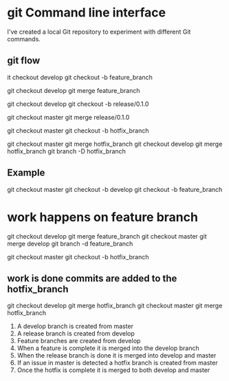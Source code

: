 # git Command line interface
I've created a local Git repository to experiment with different Git commands.


## git flow

it checkout develop
git checkout -b feature_branch

git checkout develop
git merge feature_branch

git checkout develop
git checkout -b release/0.1.0

git checkout master
git merge release/0.1.0

git checkout master
git checkout -b hotfix_branch

git checkout master
git merge hotfix_branch
git checkout develop
git merge hotfix_branch
git branch -D hotfix_branch


## Example

git checkout master
git checkout -b develop
git checkout -b feature_branch

# work happens on feature branch
git checkout develop
git merge feature_branch
git checkout master
git merge develop
git branch -d feature_branch

git checkout master
git checkout -b hotfix_branch


## work is done commits are added to the hotfix_branch
git checkout develop
git merge hotfix_branch
git checkout master
git merge hotfix_branch

1. A develop branch is created from master
2. A release branch is created from develop
3. Feature branches are created from develop
4. When a feature is complete it is merged into the develop branch
5. When the release branch is done it is merged into develop and master
6. If an issue in master is detected a hotfix branch is created from master
7. Once the hotfix is complete it is merged to both develop and master
